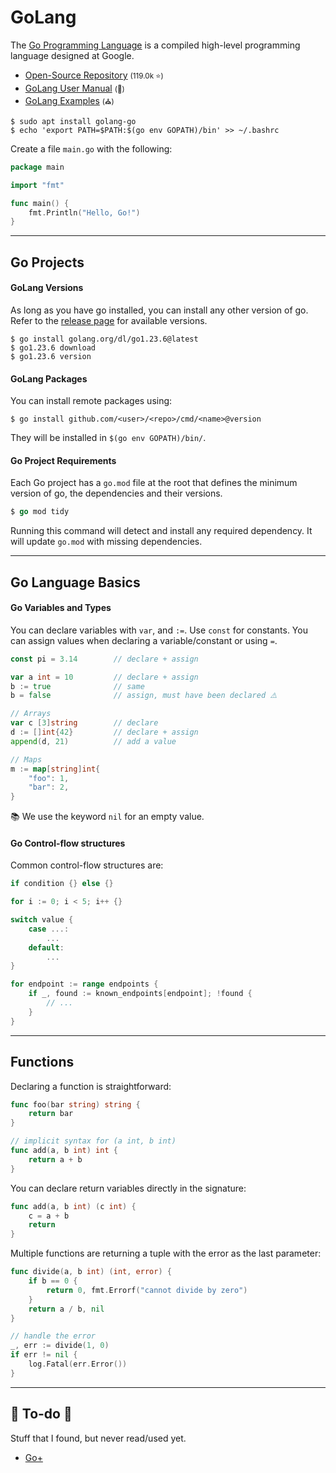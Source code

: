 # GoLang

<div class="row row-cols-lg-2"><div>

The [Go Programming Language](https://go.dev/) is a compiled high-level programming language designed at Google.

* [Open-Source Repository](https://github.com/golang/go) <small>(119.0k ⭐)</small>
* [GoLang User Manual](https://go.dev/doc/) <small>(🏫)</small>
* [GoLang Examples](https://golangexample.com/) <small>(⛪)</small>

```shell!
$ sudo apt install golang-go
$ echo 'export PATH=$PATH:$(go env GOPATH)/bin' >> ~/.bashrc
```
</div><div>

Create a file `main.go` with the following:

```go
package main

import "fmt"

func main() {
    fmt.Println("Hello, Go!")
}
```
</div></div>

<hr class="sep-both">

## Go Projects

<div class="row row-cols-lg-2"><div>

#### GoLang Versions

As long as you have go installed, you can install any other version of go. Refer to the [release page](https://go.dev/dl/) for available versions.

```shell!
$ go install golang.org/dl/go1.23.6@latest
$ go1.23.6 download
$ go1.23.6 version
```

#### GoLang Packages

You can install remote packages using:

```shell!
$ go install github.com/<user>/<repo>/cmd/<name>@version
```

They will be installed in `$(go env GOPATH)/bin/`.
</div><div>

#### Go Project Requirements

Each Go project has a `go.mod` file at the root that defines the minimum version of go, the dependencies and their versions.

```go
$ go mod tidy
```

Running this command will detect and install any required dependency. It will update `go.mod` with missing dependencies.
</div></div>


<hr class="sep-both">

## Go Language Basics

<div class="row row-cols-lg-2"><div>

#### Go Variables and Types

You can declare variables with `var`, and `:=`. Use `const` for constants. You can assign values when declaring a variable/constant or using `=`.

```go
const pi = 3.14        // declare + assign

var a int = 10         // declare + assign
b := true              // same
b = false              // assign, must have been declared ⚠️

// Arrays
var c [3]string        // declare
d := []int{42}         // declare + assign
append(d, 21)          // add a value

// Maps
m := map[string]int{
    "foo": 1,
    "bar": 2,
}
```

📚 We use the keyword `nil` for an empty value.
</div><div>

#### Go Control-flow structures

Common control-flow structures are:

```go
if condition {} else {}

for i := 0; i < 5; i++ {}

switch value {
    case ...:
        ...
    default:
        ...
}

for endpoint := range endpoints {
    if _, found := known_endpoints[endpoint]; !found {
        // ...
    }
}
```
</div></div>

<hr class="sep-both">

## Functions

<div class="row row-cols-lg-2"><div>

Declaring a function is straightforward:

```go
func foo(bar string) string {
    return bar
}

// implicit syntax for (a int, b int)
func add(a, b int) int {
    return a + b
}
```

You can declare return variables directly in the signature:

```go
func add(a, b int) (c int) {
	c = a + b
	return
}
```
</div><div>

Multiple functions are returning a tuple with the error as the last parameter:

```go
func divide(a, b int) (int, error) {
    if b == 0 {
        return 0, fmt.Errorf("cannot divide by zero")
    }
    return a / b, nil
}

// handle the error
_, err := divide(1, 0)
if err != nil {
    log.Fatal(err.Error())
}
```

</div></div>

<hr class="sep-both">

## 👻 To-do 👻

Stuff that I found, but never read/used yet.

<div class="row row-cols-lg-2"><div>

* [Go+](https://github.com/goplus/gop)
</div><div>
</div></div>